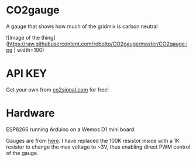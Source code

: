 # CO2gauge
A gauge that shows how much of the gridmix is carbon neutral

![Image of the thing](https://raw.githubusercontent.com/robotto/CO2gauge/master/CO2gauge.jpg | width=100)

# API KEY
Get your own from [co2signal.com](https://www.co2signal.com/) for free!

# Hardware
ESP8266 running Arduino on a Wemos D1 mini board.

Gauges are from [here](https://www.ebay.com/itm/Black-Voltmeter-SO-45-AC-0-300V-Round-Analog-Dial-Panel-Meter-Voltmeter-Gauge/312322530464). I have replaced the 100K resistor inside with a 1K resistor to change the max voltage to ~3V, thus enabling direct PWM control of the gauge.
